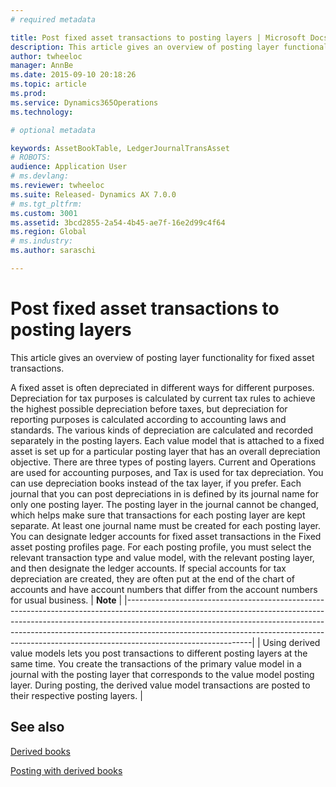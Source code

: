 ```yaml
---
# required metadata

title: Post fixed asset transactions to posting layers | Microsoft Docs
description: This article gives an overview of posting layer functionality for fixed asset transactions.
author: twheeloc
manager: AnnBe
ms.date: 2015-09-10 20:18:26
ms.topic: article
ms.prod: 
ms.service: Dynamics365Operations
ms.technology: 

# optional metadata

keywords: AssetBookTable, LedgerJournalTransAsset
# ROBOTS: 
audience: Application User
# ms.devlang: 
ms.reviewer: twheeloc
ms.suite: Released- Dynamics AX 7.0.0
# ms.tgt_pltfrm: 
ms.custom: 3001
ms.assetid: 3bcd2855-2a54-4b45-ae7f-16e2d99c4f64
ms.region: Global
# ms.industry: 
ms.author: saraschi

---
```


# Post fixed asset transactions to posting layers

This article gives an overview of posting layer functionality for fixed asset transactions.

A fixed asset is often depreciated in different ways for different purposes. Depreciation for tax purposes is calculated by current tax rules to achieve the highest possible depreciation before taxes, but depreciation for reporting purposes is calculated according to accounting laws and standards. The various kinds of depreciation are calculated and recorded separately in the posting layers. Each value model that is attached to a fixed asset is set up for a particular posting layer that has an overall depreciation objective. There are three types of posting layers. Current and Operations are used for accounting purposes, and Tax is used for tax depreciation. You can use depreciation books instead of the tax layer, if you prefer. Each journal that you can post depreciations in is defined by its journal name for only one posting layer. The posting layer in the journal cannot be changed, which helps make sure that transactions for each posting layer are kept separate. At least one journal name must be created for each posting layer. You can designate ledger accounts for fixed asset transactions in the Fixed asset posting profiles page. For each posting profile, you must select the relevant transaction type and value model, with the relevant posting layer, and then designate the ledger accounts. If special accounts for tax depreciation are created, they are often put at the end of the chart of accounts and have account numbers that differ from the account numbers for usual business.
| **Note**                                                                                                                                                                                                                                                                                                                                              |
|-------------------------------------------------------------------------------------------------------------------------------------------------------------------------------------------------------------------------------------------------------------------------------------------------------------------------------------------------------|
| Using derived value models lets you post transactions to different posting layers at the same time. You create the transactions of the primary value model in a journal with the posting layer that corresponds to the value model posting layer. During posting, the derived value model transactions are posted to their respective posting layers. |



See also
--------

[Derived books](https://ax.help.dynamics.com/en/wiki/derived-value-models/)

[Posting with derived books](https://ax.help.dynamics.com/en/wiki/Posting-with-derived-value-models/)

